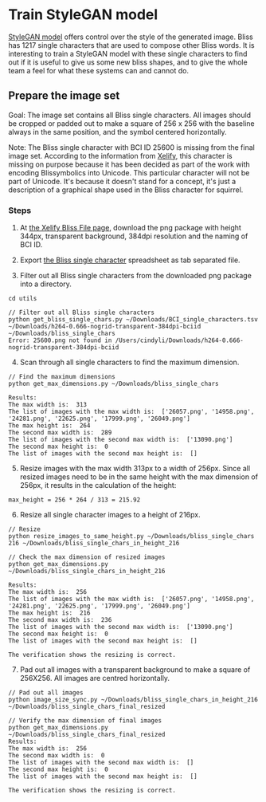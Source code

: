 # Train StyleGAN model

[StyleGAN model](https://machinelearningmastery.com/introduction-to-style-generative-adversarial-network-stylegan/) 
offers control over the style of the generated image. Bliss has 1217 single characters that are used to compose other
Bliss words. It is interesting to train a StyleGAN model with these single characters to find out if it is useful to
give us some new bliss shapes, and to give the whole team a feel for what these systems can and cannot do.

## Prepare the image set

Goal: The image set contains all Bliss single characters. All images should be cropped or padded out to make a square
of 256 x 256 with the baseline always in the same position, and the symbol centered horizontally.

Note: The Bliss single character with BCI ID 25600 is missing from the final image set. According to the information
from [Xelify](https://www.xelify.se/blissfiles/), this character is missing on purpose because it has been decided as
part of the work with encoding Blissymbolics into Unicode. This particular character will not be part of Unicode. It's
because it doesn't stand for a concept, it's just a description of a graphical shape used in the Bliss character for
squirrel.

### Steps

1. At [the Xelify Bliss File page](https://www.xelify.se/blissfiles/), download the png package with height 344px,
transparent background, 384dpi resolution and the naming of BCI ID.

2. Export [the Bliss single character](https://docs.google.com/spreadsheets/d/1t1x1UFuJC1hpjrxdXKi19Tk_Tv-9GVQWSA4sN2FScv4/edit#gid=138588066) spreadsheet as tab separated file.

3. Filter out all Bliss single characters from the downloaded png package into a directory.
```
cd utils

// Filter out all Bliss single characters
python get_bliss_single_chars.py ~/Downloads/BCI_single_characters.tsv ~/Downloads/h264-0.666-nogrid-transparent-384dpi-bciid ~/Downloads/bliss_single_chars
Error: 25600.png not found in /Users/cindyli/Downloads/h264-0.666-nogrid-transparent-384dpi-bciid
```

4. Scan through all single characters to find the maximum dimension.
```
// Find the maximum dimensions
python get_max_dimensions.py ~/Downloads/bliss_single_chars

Results:
The max width is:  313
The list of images with the max width is:  ['26057.png', '14958.png', '24281.png', '22625.png', '17999.png', '26049.png']
The max height is:  264
The second max width is:  289
The list of images with the second max width is:  ['13090.png']
The second max height is:  0
The list of images with the second max height is:  []
```

5. Resize images with the max width 313px to a width of 256px. Since all resized images need to be in the same height 
with the max dimension of 256px, it results in the calculation of the height:
```
max_height = 256 * 264 / 313 = 215.92
```

6. Resize all single character images to a height of 216px.
```
// Resize
python resize_images_to_same_height.py ~/Downloads/bliss_single_chars 216 ~/Downloads/bliss_single_chars_in_height_216

// Check the max dimension of resized images
python get_max_dimensions.py ~/Downloads/bliss_single_chars_in_height_216

Results:
The max width is:  256
The list of images with the max width is:  ['26057.png', '14958.png', '24281.png', '22625.png', '17999.png', '26049.png']
The max height is:  216
The second max width is:  236
The list of images with the second max width is:  ['13090.png']
The second max height is:  0
The list of images with the second max height is:  []

The verification shows the resizing is correct.
```

7. Pad out all images with a transparent background to make a square of 256X256. All images are centred horizontally.
```
// Pad out all images
python image_size_sync.py ~/Downloads/bliss_single_chars_in_height_216 ~/Downloads/bliss_single_chars_final_resized

// Verify the max dimension of final images
python get_max_dimensions.py ~/Downloads/bliss_single_chars_final_resized
Results:
The max width is:  256
The second max width is:  0
The list of images with the second max width is:  []
The second max height is:  0
The list of images with the second max height is:  []

The verification shows the resizing is correct.
```
